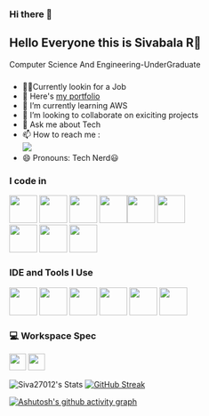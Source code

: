 ### Hi there 👋
## Hello Everyone this is Sivabala R👋

Computer Science And Engineering-UnderGraduate

#####
- 🤵💼Currently lookin for a Job
- 🔭 Here's [my portfolio]()            
- 🌱 I’m currently learning AWS
- 👯 I’m looking to collaborate on exiciting projects
- 💬 Ask me about Tech
- 📫 How to reach me :
<br /> [<img src="https://img.shields.io/badge/LinkedIn-0077B5?style=for-the-badge&logo=linkedin&logoColor=white" />](https://linkedin.com/in/sivabala2701)
- 😄 Pronouns: Tech Nerd😃
### I code in
<img height="50" width="50" src="https://img.icons8.com/color/48/000000/python.png" />  <img height="50" width="50" src="https://img.icons8.com/color/48/000000/html-5.png" /> <img height="50" width="50" src="https://img.icons8.com/color/48/000000/css3.png" />
<img height="50" width="50" src="https://img.icons8.com/color/48/000000/javascript.png"/><img height="50" width="50" src="https://img.icons8.com/color/48/000000/tailwindcss.png"/> <img height="50" width="50" src="https://img.icons8.com/color/48/000000/c.png"/>    
<img height="50" width="50" src="https://img.icons8.com/color/48/000000/c++.png"/> <img height="50" width="50" src="https://img.icons8.com/color/48/000000/mysql-logo.png"/> <img height="50" width="50" src="https://img.icons8.com/color/48/000000/mongodb.png"/> 


### IDE and Tools I Use
<img height="50" width="50" src="https://img.icons8.com/color/48/000000/visual-studio-code-2019.png"/> <img height="50" width="50" src="https://img.icons8.com/color/50/000000/github.png"/> <img height="50" width="50" src="https://upload.wikimedia.org/wikipedia/commons/d/d0/Google_Colaboratory_SVG_Logo.svg"/> <img height="50" src="https://img.icons8.com/color/480/null/notion--v1.png" /> <img height="50" src="https://in.images.search.yahoo.com/images/view;_ylt=Awr1RXUNHwVmVXgJ23u9HAx.;_ylu=c2VjA3NyBHNsawNpbWcEb2lkA2U3YzFlMzkzZDBkZGVhZWZjOWU5NTZiNDVkOTQ3OWI0BGdwb3MDMQRpdANiaW5n?back=https%3A%2F%2Fin.images.search.yahoo.com%2Fsearch%2Fimages%3Fp%3Dtableau%2Blogo%26ei%3DUTF-8%26type%3DE210IN105G0%26fr%3Dmcafee%26h%3D1125%26tt%3DTableau%2Bfull%2Blogo%2Btransparent%2BPNG%2B-%2BStickPNG%26w%3D2000%26imgurl%3Dhttps%253A%252F%252Fassets.stickpng.com%252Fimages%252F62e14245eb4d9a9dc054c181.png%26rurl%3Dhttp%253A%252F%252Fstickpng.com%252Fimg%252Ficons-logos-emojis%252Ftech-companies%252Ftableau-full-logo%26turl%3Dhttps%253A%252F%252Ftse1.mm.bing.net%252Fth%253Fid%253DOIP.w-qTcyA4TSToAE1FZlj5nwHaEK%2526pid%253DApi%2526rs%253D1%2526c%253D1%2526qlt%253D95%2526w%253D176%2526h%253D99%26tw%3D176.6%26th%3D99.1%26sigr%3DbgDRDtqGTWYW%26sigi%3D7OtMWVRiulmh%26sigt%3D69VFafrtSnH0%26sigit%3DqzzhRhcfig_W%26tab%3Dorganic%26ri%3D1&w=3840&h=2160&imgurl=1000logos.net%2Fwp-content%2Fuploads%2F2022%2F03%2FTableau-Logo.png&rurl=https%3A%2F%2F1000logos.net%2Ftableau-logo%2F&size=32.3KB&p=tableau+logo&oid=e7c1e393d0ddeaefc9e956b45d9479b4&fr2=&fr=mcafee&tt=Tableau+Logo+and+symbol%2C+meaning%2C+history%2C+PNG%2C+brand&b=0&ni=160&no=1&ts=&tab=organic&sigr=QoWFqUzR_097&sigb=Gtmd7LwH2JHf&sigi=RnwhMlKG_I0u&sigt=warYVqfEbyZk&.crumb=FN.3mA91dHB&fr=mcafee&type=E210IN105G0" />   <img height="50" src="https://img.shields.io/badge/Netlify-00C7B7?style=for-the-badge&logo=netlify&logoColor=white"/> 


### 💻 Workspace Spec
<img height="30" src="https://in.images.search.yahoo.com/images/view;_ylt=Awr1RXWzHwVmkxEIyyu9HAx.;_ylu=c2VjA3NyBHNsawNpbWcEb2lkA2U0ZDY2YzVjYzExNWExZTg1YjhhOTA2ZjdiZDhjOTM5BGdwb3MDMwRpdANiaW5n?back=https%3A%2F%2Fin.images.search.yahoo.com%2Fsearch%2Fimages%3Fp%3Dryzen%2B5%2Bhexa%2Blogo%26fr%3Dmcafee%26tab%3Dorganic%26ri%3D3&w=920&h=500&imgurl=allvectorlogo.com%2Fimg%2F2017%2F07%2Famd-ryzen-5-logo.png&rurl=http%3A%2F%2Fallvectorlogo.com%2Famd-ryzen-5-logo%2F&size=+8.2KB&p=ryzen+5+hexa+logo&oid=e4d66c5cc115a1e85b8a906f7bd8c939&fr2=&fr=mcafee&tt=AMD+Ryzen+5+Logo+Download+-+AI+-+All+Vector+Logo&b=0&ni=160&no=3&ts=&tab=organic&sigr=zIa3A815tsJ0&sigb=YGdCk3gf1THz&sigi=q5bdWWtAqmCV&sigt=jcfByTKZOD9I&.crumb=FN.3mA91dHB&fr=mcafee"/> <img height="30" src="https://in.images.search.yahoo.com/images/view;_ylt=Awr1RXXjHwVm8PkJqFK9HAx.;_ylu=c2VjA3NyBHNsawNpbWcEb2lkAzEyNjhhODNmNmU5OGQ4MmM1ODM4Y2YzMDQ4ZGE2N2ExBGdwb3MDMTMEaXQDYmluZw--?back=https%3A%2F%2Fin.images.search.yahoo.com%2Fsearch%2Fimages%3Fp%3Drtx%2B3050%2Blogo%26ei%3DUTF-8%26fr%3Dmcafee%26fr2%3Dp%253As%252Cv%253Ai%252Cm%253Asb-top%26tab%3Dorganic%26ri%3D13&w=337&h=338&imgurl=arbitrage.jpn.org%2Fit%2Fwp-content%2Fuploads%2Fsites%2F45%2F2022%2F08%2Fnvidia-geforce-rtx-3050-logo.jpg&rurl=http%3A%2F%2Farbitrage.jpn.org%2Fit%2Fnvidia-geforce-rtx-3050-gpu-pc%2F&size=36.7KB&p=rtx+3050+logo&oid=1268a83f6e98d82c5838cf3048da67a1&fr2=p%3As%2Cv%3Ai%2Cm%3Asb-top&fr=mcafee&tt=GeForce+RTX+3050%E6%90%AD%E8%BC%89%E3%81%8A%E3%81%99%E3%81%99%E3%82%81%E3%83%91%E3%82%BD%E3%82%B3%E3%83%B3%E3%81%AE%E6%AF%94%E8%BC%83+%7C+IT%E3%83%8F%E3%83%B3%E3%83%89%E3%83%96%E3%83%83%E3%82%AF&b=0&ni=160&no=13&ts=&tab=organic&sigr=4nQ9MhAhS7vS&sigb=yKDP2xocDeCz&sigi=VPYv36b4N4bi&sigt=ZCybFM7jb1VH&.crumb=FN.3mA91dHB&fr=mcafee&fr2=p%3As%2Cv%3Ai%2Cm%3Asb-top"/>  

![Siva27012's Stats](https://github-readme-stats.vercel.app/api?username=Siva27012&theme=dark&show_icons=true&hide_border=true&count_private=true)
[![GitHub Streak](https://github-readme-streak-stats.herokuapp.com?user=Siva27012&theme=dark)](https://git.io/streak-stats)

[![Ashutosh's github activity graph](https://github-readme-activity-graph.vercel.app/graph?username=Siva27012&bg_color=050505&color=00ffbf&line=00c26e&point=f5f6fa&area=true&hide_border=true)](https://github.com/ashutosh00710/github-readme-activity-graph)
